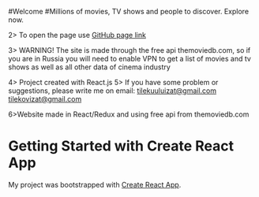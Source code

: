 
#Welcome
#Millions of movies, TV shows and people to discover. Explore now.

2> To open the page use [GitHub page link](https://thetilekovich.github.io/twtm)

3> WARNING! The site is made through the free api themoviedb.com, 
  so if you are in Russia you will need to enable VPN to get a list
  of movies and tv shows as well as all other data of cinema industry
  
4> Project created with React.js
5> If you have some problem or suggestions, please write me on 
   email: tilekuuluizat@gmail.com
          tilekovizat@gmail.com

  
6>Website made in React/Redux and using free api from themoviedb.com

# Getting Started with Create React App
My project was bootstrapped with [Create React App](https://github.com/facebook/create-react-app).

